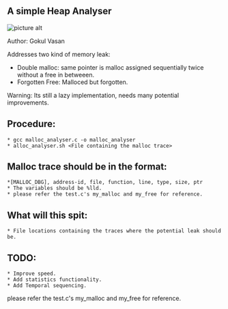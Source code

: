 
A simple Heap Analyser
---------------------

![picture alt](https://github.com/gokulvasan/mallocAnalyser/blob/master/DonaldThePlumber.jpg "Leak Fixer")

Author: Gokul Vasan

Addresses two kind of memory leak:

* Double malloc: same pointer is malloc assigned sequentially twice without a free in betweeen.
* Forgotten Free: Malloced but forgotten.

Warning: Its still a lazy implementation, needs many potential improvements.

Procedure:
-----------
	* gcc malloc_analyser.c -o malloc_analyser
	* alloc_analyser.sh <File containing the malloc trace>
	
Malloc trace should be in the format:
-------------------------------------
	*[MALLOC_DBG], address-id, file, function, line, type, size, ptr
	* The variables should be %lld. 
	* please refer the test.c's my_malloc and my_free for reference.
	
What will this spit:
--------------------
	* File locations containing the traces where the potential leak should be.
	
TODO:
------
	* Improve speed.
	* Add statistics functionality.
	* Add Temporal sequencing.

please refer the test.c's my_malloc and my_free for reference.


